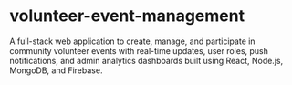 # volunteer-event-management
A full-stack web application to create, manage, and participate in community volunteer events with real-time updates, user roles, push notifications, and admin analytics dashboards built using React, Node.js, MongoDB, and Firebase.
